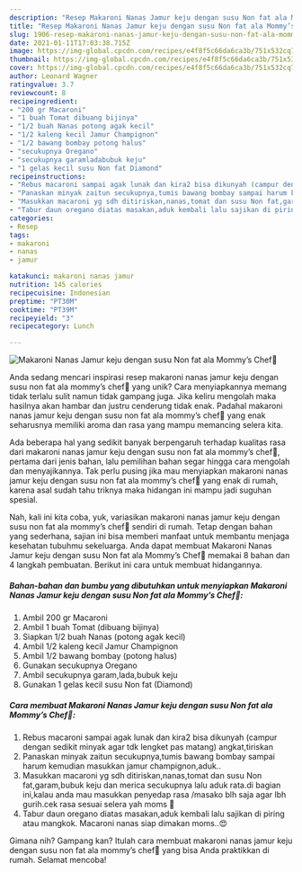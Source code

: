 ```yaml
---
description: "Resep Makaroni Nanas Jamur keju dengan susu Non fat ala Mommy’s Chef🌸 Anti Gagal"
title: "Resep Makaroni Nanas Jamur keju dengan susu Non fat ala Mommy’s Chef🌸 Anti Gagal"
slug: 1906-resep-makaroni-nanas-jamur-keju-dengan-susu-non-fat-ala-mommys-chef-anti-gagal
date: 2021-01-11T17:03:38.715Z
image: https://img-global.cpcdn.com/recipes/e4f8f5c66da6ca3b/751x532cq70/makaroni-nanas-jamur-keju-dengan-susu-non-fat-ala-mommys-chef🌸-foto-resep-utama.jpg
thumbnail: https://img-global.cpcdn.com/recipes/e4f8f5c66da6ca3b/751x532cq70/makaroni-nanas-jamur-keju-dengan-susu-non-fat-ala-mommys-chef🌸-foto-resep-utama.jpg
cover: https://img-global.cpcdn.com/recipes/e4f8f5c66da6ca3b/751x532cq70/makaroni-nanas-jamur-keju-dengan-susu-non-fat-ala-mommys-chef🌸-foto-resep-utama.jpg
author: Leonard Wagner
ratingvalue: 3.7
reviewcount: 8
recipeingredient:
- "200 gr Macaroni"
- "1 buah Tomat dibuang bijinya"
- "1/2 buah Nanas potong agak kecil"
- "1/2 kaleng kecil Jamur Champignon"
- "1/2 bawang bombay potong halus"
- "secukupnya Oregano"
- "secukupnya garamladabubuk keju"
- "1 gelas kecil susu Non fat Diamond"
recipeinstructions:
- "Rebus macaroni sampai agak lunak dan kira2 bisa dikunyah (campur dengan sedikit minyak agar tdk lengket pas matang) angkat,tiriskan"
- "Panaskan minyak zaitun secukupnya,tumis bawang bombay sampai harum kemudian masukkan jamur champignon,aduk.."
- "Masukkan macaroni yg sdh ditiriskan,nanas,tomat dan susu Non fat,garam,bubuk keju dan merica secukupnya lalu aduk rata.di bagian ini,kalau anda mau masukkan penyedap rasa /masako blh saja agar lbh gurih.cek rasa sesuai selera yah moms 🥰"
- "Tabur daun oregano diatas masakan,aduk kembali lalu sajikan di piring atau mangkok. Macaroni nanas siap dimakan moms..😍"
categories:
- Resep
tags:
- makaroni
- nanas
- jamur

katakunci: makaroni nanas jamur 
nutrition: 145 calories
recipecuisine: Indonesian
preptime: "PT30M"
cooktime: "PT39M"
recipeyield: "3"
recipecategory: Lunch

---
```



![Makaroni Nanas Jamur keju dengan susu Non fat ala Mommy’s Chef🌸](https://img-global.cpcdn.com/recipes/e4f8f5c66da6ca3b/751x532cq70/makaroni-nanas-jamur-keju-dengan-susu-non-fat-ala-mommys-chef🌸-foto-resep-utama.jpg)

Anda sedang mencari inspirasi resep makaroni nanas jamur keju dengan susu non fat ala mommy’s chef🌸 yang unik? Cara menyiapkannya memang tidak terlalu sulit namun tidak gampang juga. Jika keliru mengolah maka hasilnya akan hambar dan justru cenderung tidak enak. Padahal makaroni nanas jamur keju dengan susu non fat ala mommy’s chef🌸 yang enak seharusnya memiliki aroma dan rasa yang mampu memancing selera kita.



Ada beberapa hal yang sedikit banyak berpengaruh terhadap kualitas rasa dari makaroni nanas jamur keju dengan susu non fat ala mommy’s chef🌸, pertama dari jenis bahan, lalu pemilihan bahan segar hingga cara mengolah dan menyajikannya. Tak perlu pusing jika mau menyiapkan makaroni nanas jamur keju dengan susu non fat ala mommy’s chef🌸 yang enak di rumah, karena asal sudah tahu triknya maka hidangan ini mampu jadi suguhan spesial.


Nah, kali ini kita coba, yuk, variasikan makaroni nanas jamur keju dengan susu non fat ala mommy’s chef🌸 sendiri di rumah. Tetap dengan bahan yang sederhana, sajian ini bisa memberi manfaat untuk membantu menjaga kesehatan tubuhmu sekeluarga. Anda dapat membuat Makaroni Nanas Jamur keju dengan susu Non fat ala Mommy’s Chef🌸 memakai 8 bahan dan 4 langkah pembuatan. Berikut ini cara untuk membuat hidangannya.

<!--inarticleads1-->

##### Bahan-bahan dan bumbu yang dibutuhkan untuk menyiapkan Makaroni Nanas Jamur keju dengan susu Non fat ala Mommy’s Chef🌸:

1. Ambil 200 gr Macaroni
1. Ambil 1 buah Tomat (dibuang bijinya)
1. Siapkan 1/2 buah Nanas (potong agak kecil)
1. Ambil 1/2 kaleng kecil Jamur Champignon
1. Ambil 1/2 bawang bombay (potong halus)
1. Gunakan secukupnya Oregano
1. Ambil secukupnya garam,lada,bubuk keju
1. Gunakan 1 gelas kecil susu Non fat (Diamond)




<!--inarticleads2-->

##### Cara membuat Makaroni Nanas Jamur keju dengan susu Non fat ala Mommy’s Chef🌸:

1. Rebus macaroni sampai agak lunak dan kira2 bisa dikunyah (campur dengan sedikit minyak agar tdk lengket pas matang) angkat,tiriskan
1. Panaskan minyak zaitun secukupnya,tumis bawang bombay sampai harum kemudian masukkan jamur champignon,aduk..
1. Masukkan macaroni yg sdh ditiriskan,nanas,tomat dan susu Non fat,garam,bubuk keju dan merica secukupnya lalu aduk rata.di bagian ini,kalau anda mau masukkan penyedap rasa /masako blh saja agar lbh gurih.cek rasa sesuai selera yah moms 🥰
1. Tabur daun oregano diatas masakan,aduk kembali lalu sajikan di piring atau mangkok. Macaroni nanas siap dimakan moms..😍




Gimana nih? Gampang kan? Itulah cara membuat makaroni nanas jamur keju dengan susu non fat ala mommy’s chef🌸 yang bisa Anda praktikkan di rumah. Selamat mencoba!
